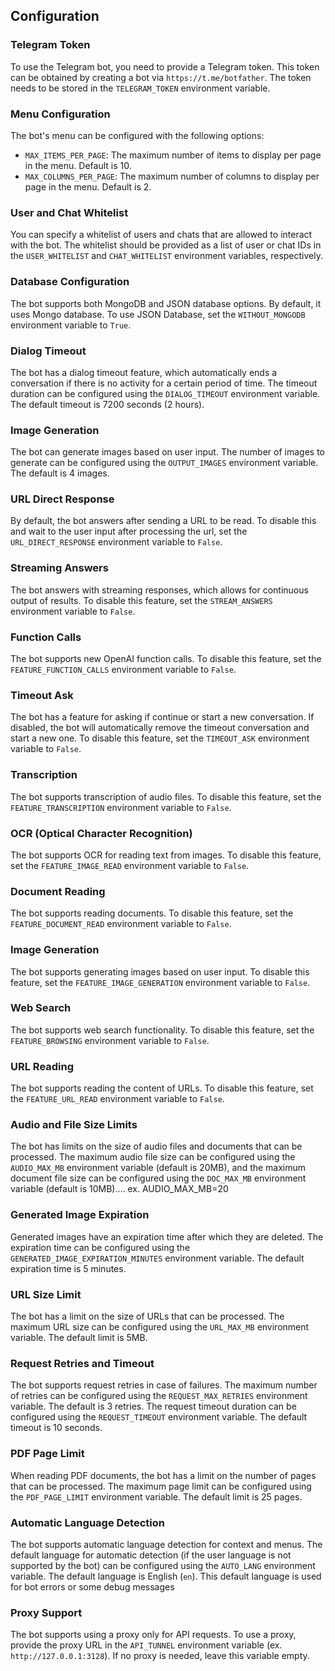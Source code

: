## Configuration

### Telegram Token

To use the Telegram bot, you need to provide a Telegram token. This token can be obtained by creating a bot via `https://t.me/botfather`. The token needs to be stored in the `TELEGRAM_TOKEN` environment variable.

### Menu Configuration

The bot's menu can be configured with the following options:

- `MAX_ITEMS_PER_PAGE`: The maximum number of items to display per page in the menu. Default is 10.
- `MAX_COLUMNS_PER_PAGE`: The maximum number of columns to display per page in the menu. Default is 2.

### User and Chat Whitelist

You can specify a whitelist of users and chats that are allowed to interact with the bot. The whitelist should be provided as a list of user or chat IDs in the `USER_WHITELIST` and `CHAT_WHITELIST` environment variables, respectively.

### Database Configuration

The bot supports both MongoDB and JSON database options. By default, it uses Mongo database. To use JSON Database, set the `WITHOUT_MONGODB` environment variable to `True`.

### Dialog Timeout

The bot has a dialog timeout feature, which automatically ends a conversation if there is no activity for a certain period of time. The timeout duration can be configured using the `DIALOG_TIMEOUT` environment variable. The default timeout is 7200 seconds (2 hours).

### Image Generation

The bot can generate images based on user input. The number of images to generate can be configured using the `OUTPUT_IMAGES` environment variable. The default is 4 images.

### URL Direct Response

By default, the bot answers after sending a URL to be read. To disable this and wait to the user input after processing the url, set the `URL_DIRECT_RESPONSE` environment variable to `False`.

### Streaming Answers

The bot answers with streaming responses, which allows for continuous output of results. To disable this feature, set the `STREAM_ANSWERS` environment variable to `False`.

### Function Calls

The bot supports new OpenAI function calls. To disable this feature, set the `FEATURE_FUNCTION_CALLS` environment variable to `False`.

### Timeout Ask

The bot has a feature for asking if continue or start a new conversation. If disabled, the bot will automatically remove the timeout conversation and start a new one. To disable this feature, set the `TIMEOUT_ASK` environment variable to `False`.

### Transcription

The bot supports transcription of audio files. To disable this feature, set the `FEATURE_TRANSCRIPTION` environment variable to `False`.

### OCR (Optical Character Recognition)

The bot supports OCR for reading text from images. To disable this feature, set the `FEATURE_IMAGE_READ` environment variable to `False`.

### Document Reading

The bot supports reading documents. To disable this feature, set the `FEATURE_DOCUMENT_READ` environment variable to `False`.

### Image Generation

The bot supports generating images based on user input. To disable this feature, set the `FEATURE_IMAGE_GENERATION` environment variable to `False`.

### Web Search

The bot supports web search functionality. To disable this feature, set the `FEATURE_BROWSING` environment variable to `False`.

### URL Reading

The bot supports reading the content of URLs. To disable this feature, set the `FEATURE_URL_READ` environment variable to `False`.

### Audio and File Size Limits

The bot has limits on the size of audio files and documents that can be processed. The maximum audio file size can be configured using the `AUDIO_MAX_MB` environment variable (default is 20MB), and the maximum document file size can be configured using the `DOC_MAX_MB` environment variable (default is 10MB).... ex. AUDIO_MAX_MB=20

### Generated Image Expiration

Generated images have an expiration time after which they are deleted. The expiration time can be configured using the `GENERATED_IMAGE_EXPIRATION_MINUTES` environment variable. The default expiration time is 5 minutes.

### URL Size Limit

The bot has a limit on the size of URLs that can be processed. The maximum URL size can be configured using the `URL_MAX_MB` environment variable. The default limit is 5MB.

### Request Retries and Timeout

The bot supports request retries in case of failures. The maximum number of retries can be configured using the `REQUEST_MAX_RETRIES` environment variable. The default is 3 retries. The request timeout duration can be configured using the `REQUEST_TIMEOUT` environment variable. The default timeout is 10 seconds.

### PDF Page Limit

When reading PDF documents, the bot has a limit on the number of pages that can be processed. The maximum page limit can be configured using the `PDF_PAGE_LIMIT` environment variable. The default limit is 25 pages.

### Automatic Language Detection

The bot supports automatic language detection for context and menus. The default language for automatic detection (if the user language is not supported by the bot) can be configured using the `AUTO_LANG` environment variable. The default language is English (`en`). This default language is used for bot errors or some debug messages

### Proxy Support

The bot supports using a proxy only for API requests. To use a proxy, provide the proxy URL in the `API_TUNNEL` environment variable (ex. `http://127.0.0.1:3128`). If no proxy is needed, leave this variable empty.